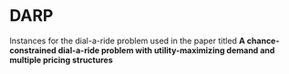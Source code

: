 # DARP
Instances for the dial-a-ride problem used in the paper titled __A chance-constrained dial-a-ride problem with utility-maximizing demand and multiple pricing structures__
